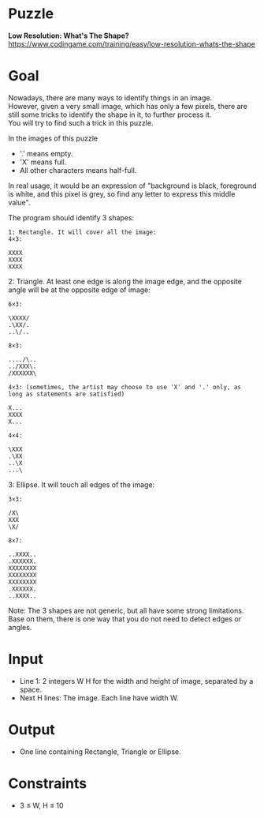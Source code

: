 # Puzzle
**Low Resolution: What's The Shape?** https://www.codingame.com/training/easy/low-resolution-whats-the-shape

# Goal
Nowadays, there are many ways to identify things in an image.  
However, given a very small image, which has only a few pixels, there are still some tricks to identify the shape in it, to further process it.  
You will try to find such a trick in this puzzle.  

In the images of this puzzle  
* '.' means empty.
*  'X' means full.
* All other characters means half-full.
  
In real usage, it would be an expression of "background is black, foreground is white, and this pixel is grey, so find any letter to express this middle value".

The program should identify 3 shapes:
```
1: Rectangle. It will cover all the image:
4×3:

XXXX
XXXX
XXXX
```

2: Triangle. At least one edge is along the image edge, and the opposite angle will be at the opposite edge of image:
```
6×3:

\XXXX/
.\XX/.
..\/..
```
```
8×3:

..../\..
../XXX\.
/XXXXXX\
```
```
4×3: (sometimes, the artist may choose to use 'X' and '.' only, as long as statements are satisfied)

X...
XXXX
X...
```
```
4×4:

\XXX
.\XX
..\X
...\
```

3: Ellipse. It will touch all edges of the image:
```
3×3:

/X\
XXX
\X/
```
```
8×7:

..XXXX..
.XXXXXX.
XXXXXXXX
XXXXXXXX
XXXXXXXX
.XXXXXX.
..XXXX..
```

Note: The 3 shapes are not generic, but all have some strong limitations. Base on them, there is one way that you do not need to detect edges or angles.

# Input
* Line 1: 2 integers W H for the width and height of image, separated by a space.
* Next H lines: The image. Each line have width W.

# Output
* One line containing Rectangle, Triangle or Ellipse.

# Constraints
* 3 ≤ W, H ≤ 10
